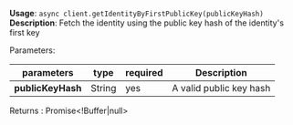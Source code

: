 **Usage**: `async client.getIdentityByFirstPublicKey(publicKeyHash)`
**Description**: Fetch the identity using the public key hash of the identity's first key

Parameters:

| parameters             | type               | required       | Description                                                                                      |
|------------------------|--------------------|----------------| ------------------------------------------------------------------------------------------------ |
| **publicKeyHash**      | String             | yes            | A valid public key hash |

Returns : Promise<!Buffer|null>
